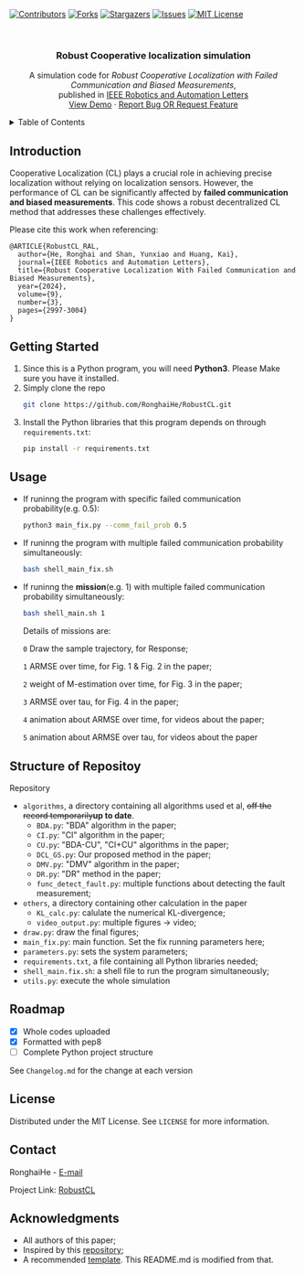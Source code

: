 [![Contributors][contributors-shield]][contributors-url]
[![Forks][forks-shield]][forks-url]
[![Stargazers][stars-shield]][stars-url]
[![Issues][issues-shield]][issues-url]
[![MIT License][license-shield]][license-url]
<!--[![LinkedIn][linkedin-shield]][linkedin-url]-->



<!-- PROJECT LOGO -->
<br />
<div align="center">
  <!--<a href="https://github.com/RonghaiHe/RobustCL">
    <img src="images/logo.png" alt="Logo" width="80" height="80">
  </a>-->

  <h3 align="center">Robust Cooperative localization simulation</h3>

  <p align="center">
    A simulation code for <em>Robust Cooperative Localization with Failed Communication and Biased Measurements</em>,
    <br />
    published in <a href="https://ieeexplore.ieee.org/document/10423111">IEEE Robotics and Automation Letters</a>
    <!--<br />
    <a href="https://github.com/RonghaiHe/RobustCL"><strong>Explore the docs »</strong></a>
    <br />-->
    <br />
    <a href="https://github.com/RonghaiHe/RobustCL">View Demo</a>
    ·
    <a href="https://github.com/RonghaiHe/RobustCL/issues">Report Bug OR Request Feature</a>
  </p>
</div>



<!-- TABLE OF CONTENTS -->
<details>
  <summary>Table of Contents</summary>
  <ol>
    <li>
      <a href="#introduction">Introduction</a>
      <ul>
        <!--<li><a href="#built-with">Built With</a></li>
      </ul>-->
    </li>
    <li>
      <a href="#getting-started">Getting Started</a>
      <ul>
        <!--<li><a href="#prerequisites">Prerequisites</a></li>-->
        <!--<li><a href="#installation">Installation</a></li>
      </ul>-->
    </li>
    <li><a href="#usage">Usage</a></li>
    <li><a href="#roadmap">Roadmap</a></li>
    <!--<li><a href="#contributing">Contributing</a></li>-->
    <li><a href="#license">License</a></li>
    <li><a href="#contact">Contact</a></li>
    <li><a href="#acknowledgments">Acknowledgments</a></li>
  </ol>
</details>



<!-- ABOUT THE PROJECT -->
## Introduction

<!--[![Cover][cover]](https://github.com/RonghaiHe/RobustCL)-->

Cooperative Localization (CL) plays a crucial role in achieving precise localization without relying on localization sensors. However, the performance of CL can be significantly affected by **failed communication and biased measurements**. This code shows a robust decentralized CL method that addresses these challenges effectively.

Please cite this work when referencing:
```
@ARTICLE{RobustCL_RAL,
  author={He, Ronghai and Shan, Yunxiao and Huang, Kai},
  journal={IEEE Robotics and Automation Letters}, 
  title={Robust Cooperative Localization With Failed Communication and Biased Measurements}, 
  year={2024},
  volume={9},
  number={3},
  pages={2997-3004}
}
```

<!--<p align="right">(<a href="#readme-top">back to top</a>)</p>-->


<!-- GETTING STARTED -->
## Getting Started

1. Since this is a Python program, you will need **Python3**. Please Make sure you have it installed.
2. Simply clone the repo
   ```sh
   git clone https://github.com/RonghaiHe/RobustCL.git
   ```
3. Install the Python libraries that this program depends on through `requirements.txt`:
   ```sh
   pip install -r requirements.txt
   ```

<!--<p align="right">(<a href="#readme-top">back to top</a>)</p>-->

<!-- USAGE EXAMPLES -->
## Usage

- If runinng the program with specific failed communication probability(e.g. 0.5):
  ```sh
  python3 main_fix.py --comm_fail_prob 0.5
  ```
- If runinng the program with multiple failed communication probability simultaneously:
  ```sh
  bash shell_main_fix.sh
  ```
- If runinng the **mission**(e.g. 1) with multiple failed communication probability simultaneously:
  ```sh
  bash shell_main.sh 1
  ```

  Details of missions are:

  `0` Draw the sample trajectory, for Response;

  `1` ARMSE over time, for Fig. 1 & Fig. 2 in the paper;

  `2` weight of M-estimation over time, for Fig. 3 in the paper;

  `3` ARMSE over tau, for Fig. 4 in the paper;

  `4` animation about ARMSE over time, for videos about the paper;

  `5` animation about ARMSE over tau, for videos about the paper

<!--<p align="right">(<a href="#readme-top">back to top</a>)</p>-->

## Structure of Repositoy

Repository
- `algorithms`, a directory containing all algorithms used et al, ~~off the record temporarily~~**up to date**.
  - `BDA.py`: "BDA" algorithm in the paper;
  - `CI.py`: "CI" algorithm in the paper;
  - `CU.py`: "BDA-CU", "CI+CU" algorithms in the paper;
  - `DCL_GS.py`: Our proposed method in the paper;
  - `DMV.py`: "DMV" algorithm in the paper;
  - `DR.py`: "DR" method in the paper;
  - `func_detect_fault.py`: multiple functions about detecting the fault measurement;
- `others`, a directory containing other calculation in the paper
  - `KL_calc.py`: calulate the numerical KL-divergence;
  - `video_output.py`: multiple figures -> video;
- `draw.py`: draw the final figures;
- `main_fix.py`: main function. Set the fix running parameters here;
- `parameters.py`: sets the system parameters;
- `requirements.txt`, a file containing all Python libraries needed;
- `shell_main.fix.sh`: a shell file to run the program simultaneously;
- `utils.py`: execute the whole simulation

<!-- ROADMAP -->
## Roadmap
- [x] Whole codes uploaded
- [x] Formatted with pep8
- [ ] Complete Python project structure

See `Changelog.md` for the change at each version
<!--- [x] Add Changelog-->

<!--<p align="right">(<a href="#readme-top">back to top</a>)</p>-->



<!-- CONTRIBUTING -->
<!--## Contributing

Contributions are what make the open source community such an amazing place to learn, inspire, and create. Any contributions you make are **greatly appreciated**.

If you have a suggestion that would make this better, please fork the repo and create a pull request. You can also simply open an issue with the tag "enhancement".
Don't forget to give the project a star! Thanks again!

1. Fork the Project
2. Create your Feature Branch (`git checkout -b feature/AmazingFeature`)
3. Commit your Changes (`git commit -m 'Add some AmazingFeature'`)
4. Push to the Branch (`git push origin feature/AmazingFeature`)
5. Open a Pull Request

<!--<p align="right">(<a href="#readme-top">back to top</a>)</p>-->



<!-- LICENSE -->
## License

Distributed under the MIT License. See `LICENSE` for more information.

<!--<p align="right">(<a href="#readme-top">back to top</a>)</p>-->



<!-- CONTACT -->
## Contact

RonghaiHe - [E-mail](herh5@gmail.com)

Project Link: [RobustCL](https://github.com/RonghaiHe/RobustCL)

<!--<p align="right">(<a href="#readme-top">back to top</a>)</p>-->



<!-- ACKNOWLEDGMENTS -->
## Acknowledgments
* All authors of this paper;
* Inspired by this [repository](https://github.com/RonghaiHe/multirobot_localization_tsangkai_utias);
* A recommended [template](https://github.com/othneildrew/Best-README-Template/tree/master). This README.md is modified from that.

<!--<p align="right">(<a href="#readme-top">back to top</a>)</p>-->



<!-- MARKDOWN LINKS & IMAGES -->
<!-- https://www.markdownguide.org/basic-syntax/#reference-style-links -->
[contributors-shield]: https://img.shields.io/github/contributors/RonghaiHe/RobustCL.svg?style=for-the-badge
[contributors-url]: https://github.com/RonghaiHe/RobustCL/graphs/contributors
[forks-shield]: https://img.shields.io/github/forks/RonghaiHe/RobustCL.svg?style=for-the-badge
[forks-url]: https://github.com/RonghaiHe/RobustCL/network/members
[stars-shield]: https://img.shields.io/github/stars/RonghaiHe/RobustCL.svg?style=for-the-badge
[stars-url]: https://github.com/RonghaiHe/RobustCL/stargazers
[issues-shield]: https://img.shields.io/github/issues/RonghaiHe/RobustCL.svg?style=for-the-badge
[issues-url]: https://github.com/RonghaiHe/RobustCL/issues
[license-shield]: https://img.shields.io/github/license/RonghaiHe/RobustCL.svg?style=for-the-badge
[license-url]: https://github.com/RonghaiHe/RobustCL/blob/master/LICENSE.txt
[linkedin-shield]: https://img.shields.io/badge/-LinkedIn-black.svg?style=for-the-badge&logo=linkedin&colorB=555
[linkedin-url]: https://linkedin.com/in/othneildrew
[cover]: docs/cover.png

